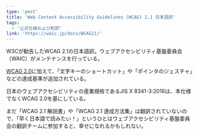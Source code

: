 ```yaml
---
type: 'post'
title: 'Web Content Accessibility Guidelines (WCAG) 2.1 日本語訳'
tags:
  - '公式仕様および和訳'
link: 'https://waic.jp/docs/WCAG21/'
---
```

<p>W3Cが勧告したWCAG 2.1の日本語訳。ウェブアクセシビリティ基盤委員会（WAIC）がメンテナンスを行っている。</p>
<p><a href="https://waic.jp/docs/WCAG20/Overview.html">WCAG 2.0</a>に加えて、「文字キーのショートカット」や「ポインタのジェスチャ」などの達成基準が追加されている。</p>
<p>日本のウェブアクセシビリティの産業規格であるJIS X 8341-3:2016は、本仕様でなくWCAG 2.0を基にしている。</p>
<p>まだ「WCAG 2.1 解説書」や「WCAG 2.1 達成方法集」は翻訳されていないので、「早く日本語で読みたい！」というひとはウェブアクセシビリティ基盤委員会の翻訳チームに参加すると、幸せになれるかもしれない。</p>